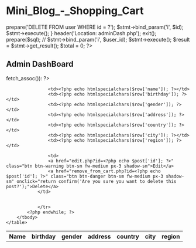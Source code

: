 # Mini_Blog_-_Shopping_Cart

<?php


session_start();
require_once '../connection.php';

if (!isset($_SESSION['user_id'])) {
    header('Location: ../Login/login.php');
    exit();
}

if (isset($_POST['id'])) {
    $id = intval($_POST['id']);
    $user_id = $_SESSION['user_id'];
    $stmt = $conn->prepare('DELETE FROM user WHERE id = ?');
    $stmt->bind_param('i', $id);
    $stmt->execute();
}
header('Location: adminDash.php');
exit(); 


<?php



require_once '../connection.php';
include '../includes/header.php';

if (!isset($_SESSION['user_id'])) {
    header('Location: ../Login/login.php');
    exit();
}

$user_id = $_SESSION['user_id'];
// $sql = "SELECT cart.id as cart_id, products.name, products.price, products.image, cart.quantity FROM cart JOIN products ON cart.product_id = products.id WHERE cart.user_id = ?";

$sql = "SELECT * FROM user ";

$stmt = $conn->prepare($sql);
// $stmt->bind_param('i', $user_id);
$stmt->execute();
$result = $stmt->get_result();
$total = 0;
?>
<div class='container mt-5'>
    <h2>Admin DashBoard</h2>
    <table class='table'>
        <thead>
            <tr>
                <th>Name </th>
                <th>birthday</th>
                <th>gender</th>
                <th>address</th>
                <th>country</th>
                <th>city</th>
                <th>region</th>
            </tr>
        </thead>
        <tbody>
            <?php while ($row = $result->fetch_assoc()): ?>
                <tr>
                    
                    <td><?php echo htmlspecialchars($row['name']); ?></td>
                    <td><?php echo htmlspecialchars($row['birthday']); ?></td>
                    <td><?php echo htmlspecialchars($row['gender']); ?></td>
                    <td><?php echo htmlspecialchars($row['address']); ?></td>
                    <td><?php echo htmlspecialchars($row['country']); ?></td>
                    <td><?php echo htmlspecialchars($row['city']); ?></td>
                    <td><?php echo htmlspecialchars($row['region']); ?></td>
                  
                    <td>
                    <a href="edit.php?id=<?php echo $post['id']; ?>" class="btn btn-warning btn-sm fw-medium px-3 shadow-sm">Edit</a>
                    <a href="remove_from_cart.php?id=<?php echo $post['id']; ?>" class="btn btn-danger btn-sm fw-medium px-3 shadow-sm" onclick="return confirm('Are you sure you want to delete this post?');">Delete</a>
                </td>

                  
                </tr>
            <?php endwhile; ?>
        </tbody>
    </table>
</div>
<?php include '../includes/footer.php'; ?> 
